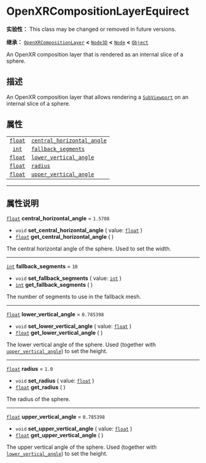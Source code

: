 <!-- ⚠ 请勿编辑本文件 ⚠ -->
<!-- 本文档使用脚本从 WeDot 引擎源码仓库生成。 -->
<!-- 生成脚本：https://github.com/WeDot-Engine/WeDot/tree/4.3/doc/tools/make_md.py； -->
<!-- 原文件：https://github.com/WeDot-Engine/WeDot/tree/4.3/modules/openxr/doc_classes/OpenXRCompositionLayerEquirect.xml。 -->

<div id="_class_openxrcompositionlayerequirect"></div>

# OpenXRCompositionLayerEquirect

**实验性：** This class may be changed or removed in future versions.

**继承：** [`OpenXRCompositionLayer`](class_openxrcompositionlayer.md) **<** [`Node3D`](class_node3d.md) **<** [`Node`](class_node.md) **<** [`Object`](class_object.md)

An OpenXR composition layer that is rendered as an internal slice of a sphere.

## 描述

An OpenXR composition layer that allows rendering a [`SubViewport`](class_subviewport.md) on an internal slice of a sphere.

## 属性

|||
|:-:|:--|
| [`float`](class_float.md) | [`central_horizontal_angle`](class_openxrcompositionlayerequirect.md#class_openxrcompositionlayerequirect_property_central_horizontal_angle) | ``1.5708``   |
| [`int`](class_int.md)     | [`fallback_segments`](class_openxrcompositionlayerequirect.md#class_openxrcompositionlayerequirect_property_fallback_segments)               | ``10``       |
| [`float`](class_float.md) | [`lower_vertical_angle`](class_openxrcompositionlayerequirect.md#class_openxrcompositionlayerequirect_property_lower_vertical_angle)         | ``0.785398`` |
| [`float`](class_float.md) | [`radius`](class_openxrcompositionlayerequirect.md#class_openxrcompositionlayerequirect_property_radius)                                     | ``1.0``      |
| [`float`](class_float.md) | [`upper_vertical_angle`](class_openxrcompositionlayerequirect.md#class_openxrcompositionlayerequirect_property_upper_vertical_angle)         | ``0.785398`` |

<!-- rst-class:: classref-section-separator -->

---

## 属性说明

<div id="_class_openxrcompositionlayerequirect_property_central_horizontal_angle"></div>

[`float`](class_float.md) **central_horizontal_angle** = ``1.5708`` <div id="class_openxrcompositionlayerequirect_property_central_horizontal_angle"></div>

- `void` **set_central_horizontal_angle** ( value: [`float`](class_float.md) )
- [`float`](class_float.md) **get_central_horizontal_angle** ( )

The central horizontal angle of the sphere. Used to set the width.

<!-- rst-class:: classref-item-separator -->

---

<div id="_class_openxrcompositionlayerequirect_property_fallback_segments"></div>

[`int`](class_int.md) **fallback_segments** = ``10`` <div id="class_openxrcompositionlayerequirect_property_fallback_segments"></div>

- `void` **set_fallback_segments** ( value: [`int`](class_int.md) )
- [`int`](class_int.md) **get_fallback_segments** ( )

The number of segments to use in the fallback mesh.

<!-- rst-class:: classref-item-separator -->

---

<div id="_class_openxrcompositionlayerequirect_property_lower_vertical_angle"></div>

[`float`](class_float.md) **lower_vertical_angle** = ``0.785398`` <div id="class_openxrcompositionlayerequirect_property_lower_vertical_angle"></div>

- `void` **set_lower_vertical_angle** ( value: [`float`](class_float.md) )
- [`float`](class_float.md) **get_lower_vertical_angle** ( )

The lower vertical angle of the sphere. Used (together with [`upper_vertical_angle`](class_openxrcompositionlayerequirect.md#class_openxrcompositionlayerequirect_property_upper_vertical_angle)) to set the height.

<!-- rst-class:: classref-item-separator -->

---

<div id="_class_openxrcompositionlayerequirect_property_radius"></div>

[`float`](class_float.md) **radius** = ``1.0`` <div id="class_openxrcompositionlayerequirect_property_radius"></div>

- `void` **set_radius** ( value: [`float`](class_float.md) )
- [`float`](class_float.md) **get_radius** ( )

The radius of the sphere.

<!-- rst-class:: classref-item-separator -->

---

<div id="_class_openxrcompositionlayerequirect_property_upper_vertical_angle"></div>

[`float`](class_float.md) **upper_vertical_angle** = ``0.785398`` <div id="class_openxrcompositionlayerequirect_property_upper_vertical_angle"></div>

- `void` **set_upper_vertical_angle** ( value: [`float`](class_float.md) )
- [`float`](class_float.md) **get_upper_vertical_angle** ( )

The upper vertical angle of the sphere. Used (together with [`lower_vertical_angle`](class_openxrcompositionlayerequirect.md#class_openxrcompositionlayerequirect_property_lower_vertical_angle)) to set the height.

[^virtual]: 本方法通常需要用户覆盖才能生效。
[^const]: 本方法无副作用，不会修改该实例的任何成员变量。
[^vararg]: 本方法除了能接受在此处描述的参数外，还能够继续接受任意数量的参数。
[^constructor]: 本方法用于构造某个类型。
[^static]: 调用本方法无需实例，可直接使用类名进行调用。
[^operator]: 本方法描述的是使用本类型作为左操作数的有效运算符。
[^bitfield]: 这个值是由下列位标志构成位掩码的整数。
[^void]: 无返回值。
